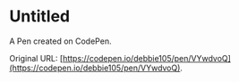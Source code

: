 # Untitled

A Pen created on CodePen.

Original URL: [https://codepen.io/debbie105/pen/VYwdvoQ](https://codepen.io/debbie105/pen/VYwdvoQ).

